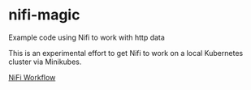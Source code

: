 # nifi-magic
Example code using Nifi to work with http data

This is an experimental effort to get Nifi to work on a local Kubernetes cluster via Minikubes.


<p> <a href="http://67.166.190.203:30403/nifi/"> NiFi Workflow</a></p>
